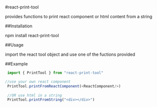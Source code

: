 #react-print-tool

provides functions to print react component or html content from a string

##Installation
  
   npm install react-print-tool

##Usage

import the react tool object and use one of the fuctions provided

##Example

```Typescript
 import { PrintTool } from "react-print-tool"

//use your own react component
 PrintTool.printFromReactComponent(<ReactComponent/>)
 
 //OR use html in a string
 PrintTool.printFromString("<div></div>")

```